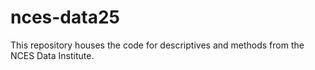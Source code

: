 # nces-data25
This repository houses the code for descriptives and methods from the NCES Data Institute.
